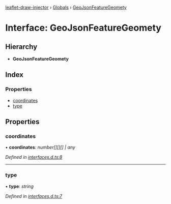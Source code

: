 [leaflet-draw-injector](../README.md) › [Globals](../globals.md) › [GeoJsonFeatureGeomety](geojsonfeaturegeomety.md)

# Interface: GeoJsonFeatureGeomety

## Hierarchy

* **GeoJsonFeatureGeomety**

## Index

### Properties

* [coordinates](geojsonfeaturegeomety.md#coordinates)
* [type](geojsonfeaturegeomety.md#type)

## Properties

###  coordinates

• **coordinates**: *number[][][] | any*

*Defined in [interfaces.d.ts:8](https://github.com/OpenCIAg/Ngx-Leaflet-Draw-Injector/blob/717a5e1/projects/ngx-leaflet-draw-injector/src/lib/interfaces.d.ts#L8)*

___

###  type

• **type**: *string*

*Defined in [interfaces.d.ts:7](https://github.com/OpenCIAg/Ngx-Leaflet-Draw-Injector/blob/717a5e1/projects/ngx-leaflet-draw-injector/src/lib/interfaces.d.ts#L7)*
